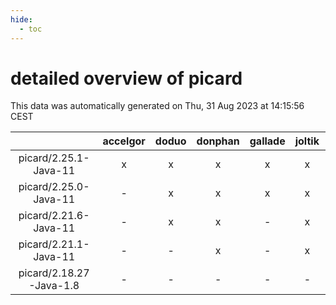 ```yaml
---
hide:
  - toc
---
```


detailed overview of picard
===========================


This data was automatically generated on Thu, 31 Aug 2023 at 14:15:56 CEST  

| |accelgor|doduo|donphan|gallade|joltik|skitty|swalot|victini|
| :---: | :---: | :---: | :---: | :---: | :---: | :---: | :---: | :---: |
|picard/2.25.1-Java-11|x|x|x|x|x|x|x|x|
|picard/2.25.0-Java-11|-|x|x|x|x|x|x|x|
|picard/2.21.6-Java-11|-|x|x|-|x|x|-|x|
|picard/2.21.1-Java-11|-|-|x|-|x|x|-|x|
|picard/2.18.27-Java-1.8|-|-|-|-|-|x|-|x|

